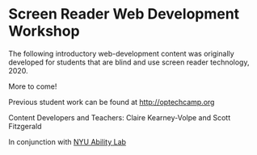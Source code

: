 # Screen Reader Web Development Workshop

The following introductory web-development content was originally developed for students that are blind and use screen reader technology, 2020.

More to come! 

Previous student work can be found at http://optechcamp.org

Content Developers and Teachers: Claire Kearney-Volpe and Scott Fitzgerald

In conjunction with <a href="http://ability.nyu.edu/">NYU Ability Lab</a>



